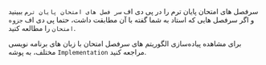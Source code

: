 سرفصل های امتحان پایان ترم را در پی دی اف `سر فصل های امتحان پایان ترم` ببینید و اگر سرفصل هایی که استاد به شما گفته با آن مطابقت داشت، حتما پی دی اف `جزوه امتحان` را مطالعه کنید.

برای مشاهده پیاده‌سازی الگوریتم های سرفصل امتحان با زبان های برنامه نویسی مختلف، به پوشه `Implementation` مراجعه کنید.
